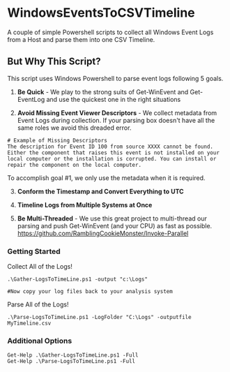 # WindowsEventsToCSVTimeline

A couple of simple Powershell scripts to collect all Windows Event Logs from a Host and parse them into one CSV Timeline.

## But Why This Script?
This script uses Windows Powershell to parse event logs following 5 goals.

1. **Be Quick** - We play to the strong suits of Get-WinEvent and Get-EventLog and use the quickest one in the right situations

2. **Avoid Missing Event Viewer Descriptors** - We collect metadata from Event Logs during collection. If your parsing box doesn't have all the same roles we avoid this dreaded error.

```
# Example of Missing Descriptors
The description for Event ID 100 from source XXXX cannot be found. Either the component that raises this event is not installed on your local computer or the installation is corrupted. You can install or repair the component on the local computer.
```

To accomplish goal #1, we only use the metadata when it is required.

3. **Conform the Timestamp and Convert Everything to UTC**

4. **Timeline Logs from Multiple Systems at Once**

5. **Be Multi-Threaded** - We use this great project to multi-thread our parsing and push Get-WinEvent (and your CPU) as fast as possible. https://github.com/RamblingCookieMonster/Invoke-Parallel

### Getting Started

Collect All of the Logs!
```
.\Gather-LogsToTimeLine.ps1 -output "c:\Logs"

#Now copy your log files back to your analysis system
```

Parse All of the Logs!
```
.\Parse-LogsToTimeLine.ps1 -LogFolder "C:\Logs" -outputfile MyTimeline.csv
```

### Additional Options
```
Get-Help .\Gather-LogsToTimeLine.ps1 -Full
Get-Help .\Parse-LogsToTimeLine.ps1 -Full
```


